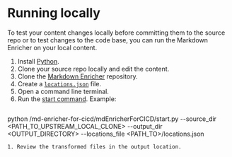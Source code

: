 <!--
# Copyright 2022, 2023 IBM Inc. All rights reserved
# SPDX-License-Identifier: Apache2.0
# Last updated: 2023-07-06
-->

# Running locally
To test your content changes locally before committing them to the source repo or to test changes to the code base, you can run the Markdown Enricher on your local content.

1. Install [Python](https://www.python.org/downloads/).
1. Clone your source repo locally and edit the content.
1. Clone the [Markdown Enricher](https://github.com/IBM/md-enricher-for-cicd) repository.
1. Create a [`locations.json`](setup.md) file. 
1. Open a command line terminal.
1. Run the [start command](setup.md). Example: 
   ```
python <PATH>/md-enricher-for-cicd/mdEnricherForCICD/start.py --source_dir <PATH_TO_UPSTREAM_LOCAL_CLONE> --output_dir <OUTPUT_DIRECTORY> --locations_file <PATH_TO>/locations.json 
```
1. Review the transformed files in the output location.
